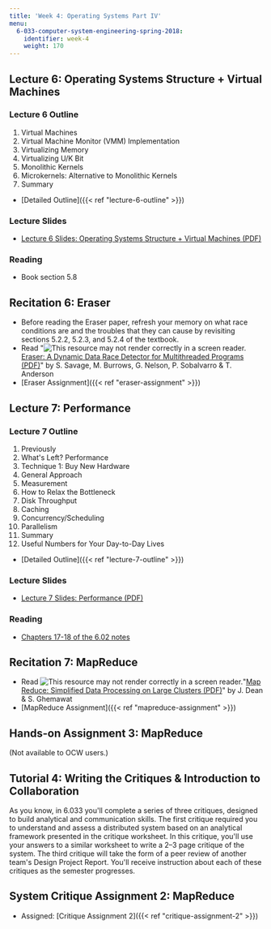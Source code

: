 ```yaml
---
title: 'Week 4: Operating Systems Part IV'
menu:
  6-033-computer-system-engineering-spring-2018:
    identifier: week-4
    weight: 170
---
```

Lecture 6: Operating Systems Structure + Virtual Machines
---------------------------------------------------------

### Lecture 6 Outline

1.  Virtual Machines
2.  Virtual Machine Monitor (VMM) Implementation
3.  Virtualizing Memory
4.  Virtualizing U/K Bit
5.  Monolithic Kernels
6.  Microkernels: Alternative to Monolithic Kernels
7.  Summary

*   [Detailed Outline]({{< ref "lecture-6-outline" >}})

### Lecture Slides

*   [Lecture 6 Slides: Operating Systems Structure + Virtual Machines (PDF)](https://open-learning-course-data.s3.amazonaws.com/6-033-computer-system-engineering-spring-2018/d52fbcc8c6c3d30c6272c3d414618111_MIT6_033S18lec6.pdf)

### Reading

*   Book section 5.8

Recitation 6: Eraser
--------------------

*   Before reading the Eraser paper, refresh your memory on what race conditions are and the troubles that they can cause by revisiting sections 5.2.2, 5.2.3, and 5.2.4 of the textbook.
*   Read "![This resource may not render correctly in a screen reader.](/images/inacessible.gif)[Eraser: A Dynamic Data Race Detector for Multithreaded Programs (PDF)](http://www.cs.ucsd.edu/~savage/papers/Tocs97.pdf)" by S. Savage, M. Burrows, G. Nelson, P. Sobalvarro & T. Anderson
*   [Eraser Assignment]({{< ref "eraser-assignment" >}})

Lecture 7: Performance
----------------------

### Lecture 7 Outline

1.  Previously
2.  What's Left? Performance
3.  Technique 1: Buy New Hardware
4.  General Approach
5.  Measurement
6.  How to Relax the Bottleneck
7.  Disk Throughput
8.  Caching
9.  Concurrency/Scheduling
10.  Parallelism
11.  Summary
12.  Useful Numbers for Your Day-to-Day Lives

*   [Detailed Outline]({{< ref "lecture-7-outline" >}})

### Lecture Slides

*   [Lecture 7 Slides: Performance (PDF)](https://open-learning-course-data.s3.amazonaws.com/6-033-computer-system-engineering-spring-2018/8b4a97276b4d8408a95798f794d9ac16_MIT6_033S18lec7.pdf)

### Reading

*   [Chapters 17-18 of the 6.02 notes](./resolveuid/43bcc3e8ea29e5d6f9ca9dfe5f636a71)

Recitation 7: MapReduce
-----------------------

*   Read ![This resource may not render correctly in a screen reader.](/images/inacessible.gif)"[Map Reduce: Simplified Data Processing on Large Clusters (PDF)](https://static.googleusercontent.com/media/research.google.com/en//archive/mapreduce-osdi04.pdf)" by J. Dean & S. Ghemawat
*   [MapReduce Assignment]({{< ref "mapreduce-assignment" >}})

Hands-on Assignment 3: MapReduce
--------------------------------

(Not available to OCW users.)

Tutorial 4: Writing the Critiques & Introduction to Collaboration
-----------------------------------------------------------------

As you know, in 6.033 you'll complete a series of three critiques, designed to build analytical and communication skills. The first critique required you to understand and assess a distributed system based on an analytical framework presented in the critique worksheet. In this critique, you'll use your answers to a similar worksheet to write a 2–3 page critique of the system. The third critique will take the form of a peer review of another team's Design Project Report. You'll receive instruction about each of these critiques as the semester progresses.

System Critique Assignment 2: MapReduce
---------------------------------------

*   Assigned: [Critique Assignment 2]({{< ref "critique-assignment-2" >}})